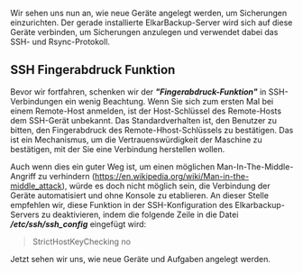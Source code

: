 Wir sehen uns nun an, wie neue Geräte angelegt werden, um Sicherungen einzurichten. Der gerade installierte ElkarBackup-Server wird sich auf diese Geräte verbinden, um Sicherungen anzulegen und verwendet dabei das SSH- und Rsync-Protokoll.

## SSH Fingerabdruck Funktion

Bevor wir fortfahren, schenken wir der _**"Fingerabdruck-Funktion"**_ in SSH-Verbindungen ein wenig Beachtung. Wenn Sie sich zum ersten Mal bei einem Remote-Host anmelden, ist der Host-Schlüssel des Remote-Hosts dem SSH-Gerät unbekannt. Das Standardverhalten ist, den Benutzer zu bitten, den Fingerabdruck des Remote-Hhost-Schlüssels zu bestätigen. Das ist ein Mechanismus, um die Vertrauenswürdigkeit der Maschine zu bestätigen, mit der Sie eine Verbindung herstellen wollen.

Auch wenn dies ein guter Weg ist, um einen möglichen Man-In-The-Middle-Angriff zu verhindern (https://en.wikipedia.org/wiki/Man-in-the-middle_attack), würde es doch nicht möglich sein, die Verbindung der Geräte automatisiert und ohne Konsole zu etablieren. An dieser Stelle empfehlen wir, diese Funktion in der SSH-Konfiguration des Elkarbackup-Servers zu deaktivieren, indem die folgende Zeile in die Datei _**/etc/ssh/ssh_config**_ eingefügt wird:

> StrictHostKeyChecking no

Jetzt sehen wir uns, wie neue Geräte und Aufgaben angelegt werden.
